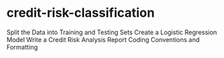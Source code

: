# credit-risk-classification

Split the Data into Training and Testing Sets
Create a Logistic Regression Model
Write a Credit Risk Analysis Report
Coding Conventions and Formatting

